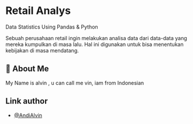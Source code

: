 
# Retail Analys
Data Statistics Using Pandas & Python


Sebuah perusahaan retail ingin melakukan analisa data dari data-data yang mereka kumpulkan di masa lalu. Hal ini digunakan untuk bisa menentukan kebijakan di masa mendatang.

## 🚀 About Me
My Name is alvin , u can call me vin, iam from Indonesian


## Link author

- [@AndiAlvin](https://www.github.com/AndiAlvin)

